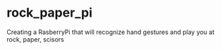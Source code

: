 # rock_paper_pi
Creating a RasberryPi that will recognize hand gestures and play you at rock, paper, scisors
